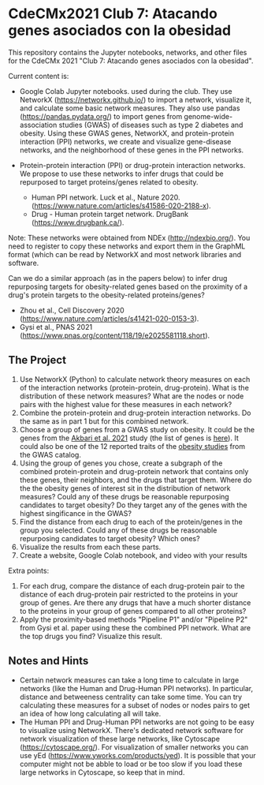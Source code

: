 # CdeCMx2021 Club 7: Atacando genes asociados con la obesidad

This repository contains the Jupyter notebooks, networks, and other files for the CdeCMx 2021 "Club 7: Atacando genes asociados con la obesidad".

Current content is:

- Google Colab Jupyter notebooks. used during the club. They use NetworkX (https://networkx.github.io/) to import a network, visualize it, and calculate some basic network measures. They also use pandas (https://pandas.pydata.org/) to import genes from genome-wide-association studies (GWAS) of diseases such as type 2 diabetes and obesity. Using these GWAS genes, NetworkX, and protein-protein interaction (PPI) networks, we create and visualize gene-disease networks, and the neighborhood of these genes in the PPI networks. 

- Protein-protein interaction (PPI) or drug-protein interaction networks. We propose to use these networks to infer drugs that could be repurposed to target proteins/genes related to obesity.
  * Human PPI network. Luck et al., Nature 2020. (https://www.nature.com/articles/s41586-020-2188-x).
  * Drug - Human protein target network. DrugBank (https://www.drugbank.ca/).

Note: These networks were obtained from NDEx (http://ndexbio.org/). You need to register to copy these networks and export them in the GraphML format (which can be read by NetworkX and most network libraries and software.
  
Can we do a similar approach (as in the papers below) to infer drug repurposing targets for obesity-related genes based on the proximity of a drug's protein targets to the obesity-related proteins/genes?
  * Zhou et al., Cell Discovery 2020 (https://www.nature.com/articles/s41421-020-0153-3).
  * Gysi et al., PNAS 2021 (https://www.pnas.org/content/118/19/e2025581118.short).
  

## The Project
  
1. Use NetworkX (Python) to calculate network theory measures on each of the interaction networks (protein-protein, drug-protein). What is the distribution of these network measures? What are the nodes or node pairs with the highest value for these measures in each network?
2. Combine the protein-protein and drug-protein interaction networks. Do the same as in part 1 but for this combined network.
3. Choose a group of genes from a GWAS study on obesity. It could be the genes from the [Akbari et al. 2021](https://doi.org/10.1126/science.abf8683) study (the list of genes is [here](https://github.com/jgtz/CdeCMx2021-NetworkBiology_ObesityGenes/tree/main/Google%20Colabs/Files%20used)). It could also be one of the 12 reported traits of the [obesity studies](https://www.ebi.ac.uk/gwas/efotraits/EFO_0001073) from the GWAS catalog.
4. Using the group of genes you chose, create a subgraph of the combined protein-protein and drug-protein network that contains only these genes, their neighbors, and the drugs that target them. Where do the the obesity genes of interest sit in the distribution of network measures? Could any of these drugs be reasonable repurposing candidates to target obesity? Do they target any of the genes with the highest singificance in the GWAS? 
5. Find the distance from each drug to each of the protein/genes in the group you selected. Could any of these drugs be reasonable repurposing candidates to target obesity? Which ones?
6. Visualize the results from each these parts.
7. Create a website, Google Colab notebook, and video with your results

Extra points:

1. For each drug, compare the distance of each drug-protein pair to the distance of each drug-protein pair restricted to the proteins in your group of genes. Are there any drugs that have a much shorter distance to the proteins in your group of genes compared to all other proteins?
2. Apply the proximity-based methods "Pipeline P1" and/or "Pipeline P2" from Gysi et al. paper using these the combined PPI network. What are the top drugs you find? Visualize this result.


## Notes and Hints

- Certain network measures can take a long time to calculate in large networks (like the Human and Drug-Human PPI networks). In particular, distance and betweeness centrality can take some time. You can try calculating these measures for a subset of nodes or nodes pairs to get an idea of how long calculating all will take.
- The Human PPI and Drug-Human PPI networks are not going to be easy to visualize using NetworkX. There's dedicated network software for network visualization of these large networks, like Cytoscape (https://cytoscape.org/). For visualization of smaller networks you can use yEd (https://www.yworks.com/products/yed). It is possible that your computer might not be abble to load or be too slow if you load these large networks in Cytoscape, so keep that in mind.
